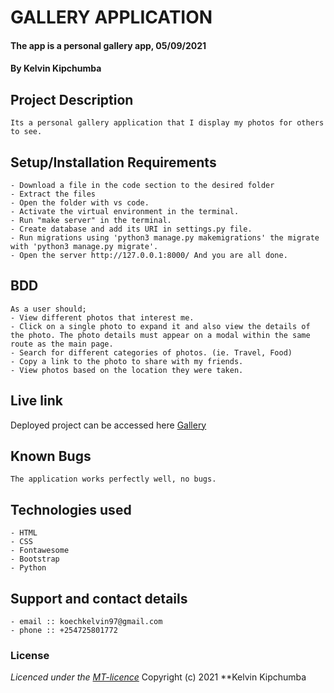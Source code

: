 # GALLERY APPLICATION 
#### The app is a personal gallery app, 05/09/2021
#### **By Kelvin Kipchumba**
## Project Description
    Its a personal gallery application that I display my photos for others to see.
## Setup/Installation Requirements
    - Download a file in the code section to the desired folder
    - Extract the files
    - Open the folder with vs code.
    - Activate the virtual environment in the terminal.
    - Run "make server" in the terminal.
    - Create database and add its URI in settings.py file.
    - Run migrations using 'python3 manage.py makemigrations' the migrate with 'python3 manage.py migrate'.
    - Open the server http://127.0.0.1:8000/ And you are all done.


## BDD
    As a user should;
    - View different photos that interest me.
    - Click on a single photo to expand it and also view the details of the photo. The photo details must appear on a modal within the same route as the main page.
    - Search for different categories of photos. (ie. Travel, Food)
    - Copy a link to the photo to share with my friends.
    - View photos based on the location they were taken.
  
    
## Live link
Deployed project can be accessed here [Gallery](https://djangogallery.herokuapp.com/)   

## Known Bugs
    The application works perfectly well, no bugs.

## Technologies used
    - HTML
    - CSS
    - Fontawesome
    - Bootstrap
    - Python

## Support and contact details
    - email :: koechkelvin97@gmail.com
    - phone :: +254725801772

### License
*Licenced under the [MT-licence](https://github.com/k-koech/gallery_django/blob/master/LICENSE.md)*
Copyright (c) 2021 **Kelvin Kipchumba
